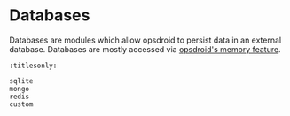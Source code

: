 # Databases

Databases are modules which allow opsdroid to persist data in an external database. Databases are mostly accessed via [opsdroid's memory feature](../skills/memory.md).

```{toctree}
:titlesonly:

sqlite
mongo
redis
custom
```
